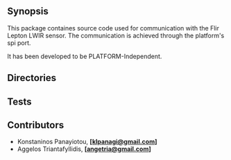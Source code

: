 ## Synopsis

This package containes source code used for communication with the Flir Lepton LWIR sensor.
The communication is achieved through the platform's spi port.

It has been developed to be PLATFORM-Independent.

## Directories


## Tests


## Contributors

- Konstaninos Panayiotou, **[klpanagi@gmail.com]**
- Aggelos Triantafyllidis, **[angetria@gmail.com]**

